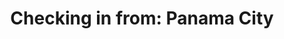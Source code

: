 ---
layout:   post
type:     text
photos:   [ "https://lh5.googleusercontent.com/-X1H-zaIeppw/Uxtuc1loczI/AAAAAAAABhM/Q8SRxQF9UoE/w1024-h768-no/checking-panama.jpg" ]
tags:     [ "Checking in", "Panama City", Panama ]
category: en
title: "Checking in from: Panama City"
location:
    name: "Panama City, Panama"
    ddd:  [ 8.9833, -79.5167 ]
---